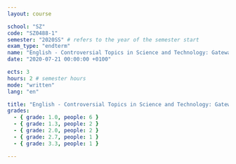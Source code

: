 ```yaml
---
layout: course

school: "SZ"
code: "SZ0488-1"
semester: "2020SS" # refers to the year of the semester start
exam_type: "endterm"
name: "English - Controversial Topics in Science and Technology: Gateway to English Master's C1"
date: "2020-07-21 00:00:00 +0100"

ects: 3
hours: 2 # semester hours
mode: "written"
lang: "en"

title: "English - Controversial Topics in Science and Technology: Gateway to English Master's C1 2020SS Endterm"
grades:
  - { grade: 1.0, people: 6 }
  - { grade: 1.3, people: 2 }
  - { grade: 2.0, people: 2 }
  - { grade: 2.7, people: 1 }
  - { grade: 3.3, people: 1 }

---
```



